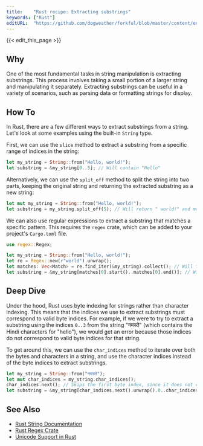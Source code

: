 ```yaml
---
title:    "Rust recipe: Extracting substrings"
keywords: ["Rust"]
editURL:  "https://github.com/dogweather/forkful/blob/master/content/en/rust/extracting-substrings.md"
---
```


{{< edit_this_page >}}

## Why

One of the most fundamental tasks in string manipulation is extracting substrings. This process involves taking a small portion of a larger string and manipulating it separately. Extracting substrings can be useful in a variety of scenarios, such as parsing data or formatting strings for display.

## How To

In Rust, there are a few different ways to extract substrings from a string. Let's look at some examples using the built-in `String` type.

First, we can use the `slice` method to extract a substring from a specific range of indices in the string:

```Rust
let my_string = String::from("Hello, world!");
let substring = &my_string[0..5]; // Will contain "Hello"
```

Alternatively, we can use the `split_off` method to split the string into two parts, keeping the original string and returning the extracted substring as a new string:

```Rust
let mut my_string = String::from("Hello, world!");
let substring = my_string.split_off(5); // Will return " world!" and modify my_string to only contain "Hello"
```

We can also use regular expressions to extract a substring that matches a specific pattern. This requires the `regex` crate, which can be added to your project's `Cargo.toml` file.

```Rust
use regex::Regex;

let my_string = String::from("Hello, world!");
let re = Regex::new(r"world").unwrap();
let matches: Vec<Match> = re.find_iter(&my_string).collect(); // Will find all instances of "world" in the string
let substring = &my_string[matches[0].start()..matches[0].end()]; // Will contain "world"
```

## Deep Dive

Under the hood, Rust uses byte indexing for strings rather than character indexing. This means that the indices we use to extract substrings must correspond to valid byte indices. For example, if we were to try to extract a substring using the indices `0..3` from the string "नमस्ते" (which contains the Hindi characters for "hello"), we would get an error because those indices do not correspond to valid byte indices for that string.

To get around this, we can use the `char_indices` method to iterate over both the bytes and characters in a string, and use the character indices instead of the byte indices to extract substrings.

```Rust
let my_string = String::from("नमस्ते");
let mut char_indices = my_string.char_indices();
char_indices.next(); // Skips the first byte index, since it does not correspond to a valid character index
let substring = &my_string[char_indices.next().unwrap().0..char_indices.next().unwrap().0]; // Will contain "मस"
```

## See Also

- [Rust String Documentation](https://doc.rust-lang.org/std/string/struct.String.html)
- [Rust Regex Crate](https://crates.io/crates/regex)
- [Unicode Support in Rust](https://doc.rust-lang.org/std/string/struct.String.html#unicode-support)